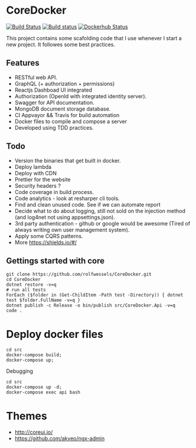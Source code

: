 # CoreDocker

[![Build Status](https://travis-ci.org/rolfwessels/CoreDocker.svg?branch=master)](https://travis-ci.org/rolfwessels/CoreDocker)
[![Build status](https://ci.appveyor.com/api/projects/status/tumprt66bbfxb22o?svg=true)](https://ci.appveyor.com/project/rolfwessels/coredocker)
[![Dockerhub Status](https://img.shields.io/badge/dockerhub-ok-blue.svg)](https://hub.docker.com/r/rolfwessels/coredocker/)

This project contains some scafolding code that I use whenever I start a new project. It followes some best practices.

## Features
 * RESTful web API.
 * GraphQL (+ authorization + permissions)
 * Reactjs Dashboad UI integrated
 * Authorization (OpenId with integrated identity server).
 * Swagger for API documentation.
 * MongoDB document storage database.
 * CI Appvayor && Travis for build automation
 * Docker files to compile and compose a server
 * Developed using TDD practices.
 

## Todo
 * Version the binaries that get built in docker.
 * Deploy lambda
 * Deploy with CDN
 * Prettier for the website
 * Security headers ? 
 * Code coverage in build process.
 * Code analytics - look at resharper cli tools.
 * Find and clean unused code. See if we can automate report
 * Decide what to do about logging, still not sold on the injection method (and log4net not using appsettings.json).
 * 3rd party authentication - github or google would be awesome (Tired of always writing own user management system).
 * Apply some CQRS patterns.
 * More https://shields.io/#/

## Gettings started with core

```
git clone https://github.com/rolfwessels/CoreDocker.git
cd CoreDocker
dotnet restore -v=q
# run all tests
ForEach ($folder in (Get-ChildItem -Path test -Directory)) { dotnet test $folder.FullName -v=q }
dotnet publish -c Release -o bin/publish src/CoreDocker.Api -v=q
code .

```
# Deploy docker files

```
cd src
docker-compose build;
docker-compose up;
```

Debugging

```
cd src
docker-compose up -d;
docker-compose exec api bash
```


# Themes 

 * http://coreui.io/
 * https://github.com/akveo/ngx-admin
  